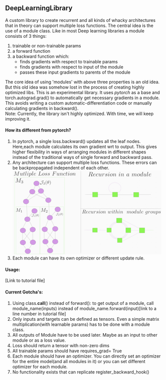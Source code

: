 ## DeepLearningLibrary

A custom library to create recurrent and all kinds of whacky architectures that in theory can support multiple loss functions.
The central idea is the use of a module class. Like in most Deep learning libraries a module consists of 3 things:
1. trainable or non-trainable params
2. a forward function
3. a backward function which:
    * finds gradients with respect to trainable params
    * finds gradients with respect to input of the module
    * passes these input gradients to parents of the module

The core idea of using 'modules' with above three properties is an old idea. But this old idea was somehow lost in the process of creating highly optimized libs. This is an experimental library. It uses *pytorch* as a base and torch.autograd.grad() to automatically get necessary gradients in a module. This avoids writing a custom automatic-differentiation code or manually calculating gradients in backward(). </br>
Note: Currently, the library isn't highly optimized. With time, we will keep improving it. 

#### How its different from pytorch?
1. In pytorch, a single loss.backward() updates all the leaf nodes. Here,each module calculates its own gradient wrt to output. This gives higher flexibility in ways of arranging modules in different shapes instead of the traditional ways of single forward and backward pass.
2. Any architecture can support multiple loss functions. These errors can be backpropagated independent of each other. ![Image on above 2 points](https://raw.githubusercontent.com/akashe/gifsandvids/main/possible%20architectures.jpg)
3. Each module can have its own optimizer or different update rule.

#### Usage:
[Link to tutorial file]

#### Current Gotcha's:
1. Using class.__call__() instead of forward(): to get output of a module, call module_name(inputs) instead of module_name.forward(input)[link to a line number in tutorial file]
2. Only inputs and targets can be defined as tensors. Even a simple matrix multiplication(with learnable params) has to be done with a module class.
3. All outputs of Module have to be used later. Maybe as an input to other module or as a loss value.
4. Loss should return a tensor with non-zero dims 
5. All trainable params should have requires_grad= True
6. Each module should have an optimizer. You can directly set an optimizer for the entire model(and all modules in it) or you can set different optimizer for each module.
7. No functionality exists that can replicate register_backward_hook()





